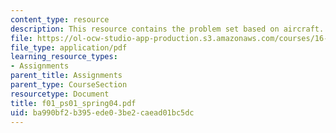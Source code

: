 ```yaml
---
content_type: resource
description: This resource contains the problem set based on aircraft.
file: https://ol-ocw-studio-app-production.s3.amazonaws.com/courses/16-01-unified-engineering-i-ii-iii-iv-fall-2005-spring-2006/ba990bf2b395ede03be2caead01bc5dc_f01_ps01_spring04.pdf
file_type: application/pdf
learning_resource_types:
- Assignments
parent_title: Assignments
parent_type: CourseSection
resourcetype: Document
title: f01_ps01_spring04.pdf
uid: ba990bf2-b395-ede0-3be2-caead01bc5dc
---
```

